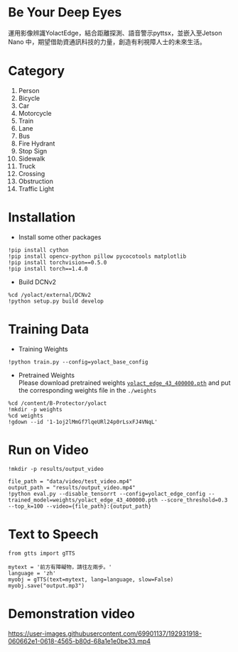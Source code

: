 # Be Your Deep Eyes
運用影像辨識YolactEdge，結合距離探測、語音警示pyttsx，並嵌入至Jetson Nano 中，期望借助資通訊科技的力量，創造有利視障人士的未來生活。 

# Category  
1. Person
2. Bicycle
3. Car
4. Motorcycle
5. Train
6. Lane
7. Bus
8. Fire Hydrant
9. Stop Sign
10. Sidewalk
11. Truck
12. Crossing
13. Obstruction
14. Traffic Light 

# Installation
- Install some other packages
```
!pip install cython
!pip install opencv-python pillow pycocotools matplotlib
!pip install torchvision==0.5.0
!pip install torch==1.4.0
```
- Build DCNv2
```
%cd /yolact/external/DCNv2
!python setup.py build develop
```

# Training Data
- Training Weights
```
!python train.py --config=yolact_base_config
```
- Pretrained Weights  
Please download pretrained weights [` yolact_edge_43_400000.pth `](https://drive.google.com/file/d/1-1oj2lMmGf7lqeURl24p0rLsxFJ4VNqL/view?usp=sharing) and put the corresponding weights file in the ` ./weights `
```
%cd /content/B-Protector/yolact
!mkdir -p weights
%cd weights
!gdown --id '1-1oj2lMmGf7lqeURl24p0rLsxFJ4VNqL'
```
# Run on Video
```
!mkdir -p results/output_video

file_path = "data/video/test_video.mp4"
output_path = "results/output_video.mp4"
!python eval.py --disable_tensorrt --config=yolact_edge_config --trained_model=weights/yolact_edge_43_400000.pth --score_threshold=0.3 --top_k=100 --video={file_path}:{output_path}
```

# Text to Speech
```
from gtts import gTTS  
  
mytext = '前方有障礙物，請往左兩步。' 
language = 'zh'
myobj = gTTS(text=mytext, lang=language, slow=False) 
myobj.save("output.mp3") 
```

# Demonstration video
https://user-images.githubusercontent.com/69901137/192931918-060662e1-0618-4565-b80d-68a1e1e0be33.mp4




